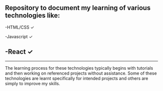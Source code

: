 Repository to document my learning of various technologies like:
------------------
-HTML/CSS  ✓

-Javascript ✓

-React ✓
------------------
------------------
The learning process for these technologies typically begins with tutorials and then working on referenced projects without assistance.
Some of these technologies are learnt specifically for intended projects and others are simply to improve my skills.
